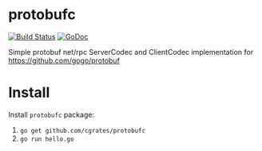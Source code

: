 # protobufc

[![Build Status](https://travis-ci.org/cgrates/protobufc.svg)](https://travis-ci.org/cgrates/protobufc)
[![GoDoc](https://godoc.org/github.com/cgrates/protobufc?status.svg)](https://godoc.org/github.com/cgrates/protobufc)

Simple protobuf net/rpc ServerCodec and ClientCodec implementation for https://github.com/gogo/protobuf
# Install

Install `protobufc` package:

1. `go get github.com/cgrates/protobufc`
1. `go run hello.go`

